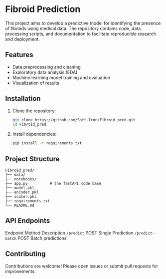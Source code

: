 # Fibroid Prediction

This project aims to develop a predictive model for identifying the presence of fibroids using medical data. The repository contains code, data processing scripts, and documentation to facilitate reproducible research and deployment.

## Features

- Data preprocessing and cleaning
- Exploratory data analysis (EDA)
- Machine learning model training and evaluation
- Visualization of results

## Installation

1. Clone the repository:
    ```bash
    git clone https://github.com/Soft-Icon/Fibroid_pred.git
    cd Fibroid_pred
    ```
2. Install dependencies:
    ```bash
    pip install -r requirements.txt
    ```

## Project Structure

```
Fibroid_pred/
├── data/
├── notebooks/
├── app.py          # the fastAPI code base
├── model.pkl
├── encoder.pkl
├── scaler.pkl
├── requirements.txt
└── README.md
```
## API Endpoints
Endpoint                    Method                  Description
```/predict```              POST                    Single Prediction
```/predict-batch```        POST                    Batch predictions

## Contributing

Contributions are welcome! Please open issues or submit pull requests for improvements.